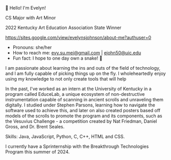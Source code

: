👋 Hello! I'm Evelyn!

CS Major with Art Minor

2022 Kentucky Art Education Association State Winner

https://sites.google.com/view/evelynsjohnson/about-me?authuser=0

- Pronouns: she/her
- How to reach me: evy.su.mei@gmail.com | ejohn50@uic.edu
- Fun fact: I hope to one day own a snake! 🐍

I am passionate about learning the ins and outs of the field of technology, and I am fully capable of picking things up on the fly. I wholeheartedly enjoy using my knowledge to not only create tools that will help 

In the past, I've worked as an intern at the University of Kentucky in a program called EduceLab, a unique ecosystem of non-destructive instrumentation capable of scanning in ancient scrolls and unraveling them digitally. I studied under Stephen Parsons, learning how to navigate the software used to achieve this, and later on also created posters based off models of the scrolls to promote the program and its components, such as the Vesuvius Challenge - a competition created by Nat Friedman, Daniel Gross, and Dr. Brent Seales.

Skills: Java, JavaScript, Python, C, C++, HTML and CSS.


I currently have a Sprinternship with the Breakthrough Technologies Program this summer of 2024.
